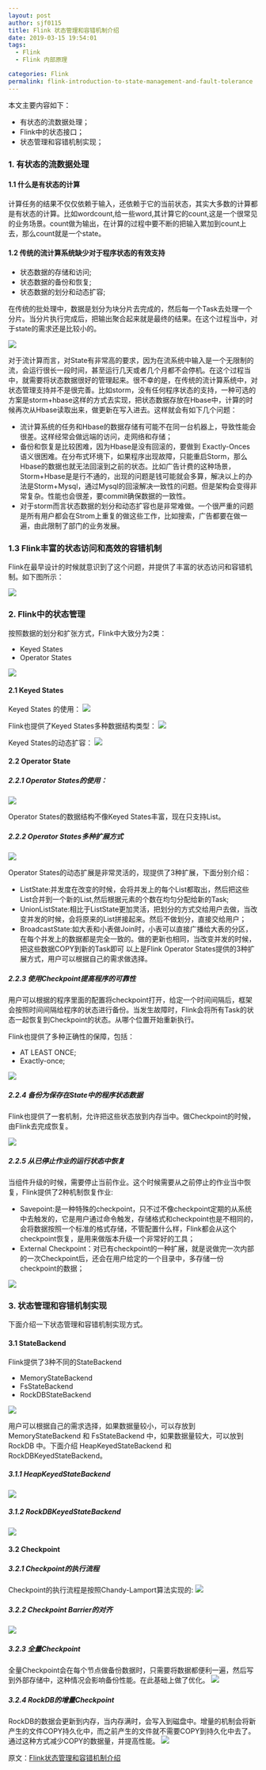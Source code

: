 ```yaml
---
layout: post
author: sjf0115
title: Flink 状态管理和容错机制介绍
date: 2019-03-15 19:54:01
tags:
  - Flink
  - Flink 内部原理

categories: Flink
permalink: flink-introduction-to-state-management-and-fault-tolerance
---
```


本文主要内容如下：
- 有状态的流数据处理；
- Flink中的状态接口；
- 状态管理和容错机制实现；

### 1. 有状态的流数据处理

#### 1.1 什么是有状态的计算

计算任务的结果不仅仅依赖于输入，还依赖于它的当前状态，其实大多数的计算都是有状态的计算。比如wordcount,给一些word,其计算它的count,这是一个很常见的业务场景。count做为输出，在计算的过程中要不断的把输入累加到count上去，那么count就是一个state。

#### 1.2 传统的流计算系统缺少对于程序状态的有效支持

- 状态数据的存储和访问;
- 状态数据的备份和恢复;
- 状态数据的划分和动态扩容;

在传统的批处理中，数据是划分为块分片去完成的，然后每一个Task去处理一个分片。当分片执行完成后，把输出聚合起来就是最终的结果。在这个过程当中，对于state的需求还是比较小的。

![](https://github.com/sjf0115/PubLearnNotes/blob/master/image/Flink/flink-introduction-to-state-management-and-fault-tolerance-1.png?raw=true)

对于流计算而言，对State有非常高的要求，因为在流系统中输入是一个无限制的流，会运行很长一段时间，甚至运行几天或者几个月都不会停机。在这个过程当中，就需要将状态数据很好的管理起来。很不幸的是，在传统的流计算系统中，对状态管理支持并不是很完善。比如storm，没有任何程序状态的支持，一种可选的方案是storm+hbase这样的方式去实现，把状态数据存放在Hbase中，计算的时候再次从Hbase读取出来，做更新在写入进去。这样就会有如下几个问题：
- 流计算系统的任务和Hbase的数据存储有可能不在同一台机器上，导致性能会很差。这样经常会做远端的访问，走网络和存储；
- 备份和恢复是比较困难，因为Hbase是没有回滚的，要做到 Exactly-Onces 语义很困难。在分布式环境下，如果程序出现故障，只能重启Storm，那么Hbase的数据也就无法回滚到之前的状态。比如广告计费的这种场景，Storm+Hbase是是行不通的，出现的问题是钱可能就会多算，解决以上的办法是Storm+Mysql，通过Mysql的回滚解决一致性的问题。但是架构会变得非常复杂。性能也会很差，要commit确保数据的一致性。
- 对于storm而言状态数据的划分和动态扩容也是非常难做。一个很严重的问题是所有用户都会在Strom上重复的做这些工作，比如搜索，广告都要在做一遍，由此限制了部门的业务发展。

### 1.3 Flink丰富的状态访问和高效的容错机制

Flink在最早设计的时候就意识到了这个问题，并提供了丰富的状态访问和容错机制。如下图所示：

![](https://github.com/sjf0115/PubLearnNotes/blob/master/image/Flink/flink-introduction-to-state-management-and-fault-tolerance-2.png?raw=true)

### 2. Flink中的状态管理

按照数据的划分和扩张方式，Flink中大致分为2类：
- Keyed States
- Operator States

![](https://github.com/sjf0115/PubLearnNotes/blob/master/image/Flink/flink-introduction-to-state-management-and-fault-tolerance-3.png?raw=true)

#### 2.1 Keyed States

Keyed States 的使用：
![](https://github.com/sjf0115/PubLearnNotes/blob/master/image/Flink/flink-introduction-to-state-management-and-fault-tolerance-4.png?raw=true)

Flink也提供了Keyed States多种数据结构类型：
![](https://github.com/sjf0115/PubLearnNotes/blob/master/image/Flink/flink-introduction-to-state-management-and-fault-tolerance-5.png?raw=true)

Keyed States的动态扩容：
![](https://github.com/sjf0115/PubLearnNotes/blob/master/image/Flink/flink-introduction-to-state-management-and-fault-tolerance-6.png?raw=true)

#### 2.2 Operator State

##### 2.2.1 Operator States的使用：
![](https://github.com/sjf0115/PubLearnNotes/blob/master/image/Flink/flink-introduction-to-state-management-and-fault-tolerance-7.png?raw=true)

Operator States的数据结构不像Keyed States丰富，现在只支持List。

##### 2.2.2 Operator States多种扩展方式
![](https://github.com/sjf0115/PubLearnNotes/blob/master/image/Flink/flink-introduction-to-state-management-and-fault-tolerance-8.png?raw=true)

Operator States的动态扩展是非常灵活的，现提供了3种扩展，下面分别介绍：
- ListState:并发度在改变的时候，会将并发上的每个List都取出，然后把这些List合并到一个新的List,然后根据元素的个数在均匀分配给新的Task;
- UnionListState:相比于ListState更加灵活，把划分的方式交给用户去做，当改变并发的时候，会将原来的List拼接起来。然后不做划分，直接交给用户；
- BroadcastState:如大表和小表做Join时，小表可以直接广播给大表的分区，在每个并发上的数据都是完全一致的。做的更新也相同，当改变并发的时候，把这些数据COPY到新的Task即可
以上是Flink Operator States提供的3种扩展方式，用户可以根据自己的需求做选择。

##### 2.2.3 使用Checkpoint提高程序的可靠性

用户可以根据的程序里面的配置将checkpoint打开，给定一个时间间隔后，框架会按照时间间隔给程序的状态进行备份。当发生故障时，Flink会将所有Task的状态一起恢复到Checkpoint的状态。从哪个位置开始重新执行。

Flink也提供了多种正确性的保障，包括：
- AT LEAST ONCE;
- Exactly-once;

![](https://github.com/sjf0115/PubLearnNotes/blob/master/image/Flink/flink-introduction-to-state-management-and-fault-tolerance-9.png?raw=true)

##### 2.2.4 备份为保存在State中的程序状态数据

Flink也提供了一套机制，允许把这些状态放到内存当中。做Checkpoint的时候，由Flink去完成恢复。

![](https://github.com/sjf0115/PubLearnNotes/blob/master/image/Flink/flink-introduction-to-state-management-and-fault-tolerance-10.jpg?raw=true)

##### 2.2.5 从已停止作业的运行状态中恢复

当组件升级的时候，需要停止当前作业。这个时候需要从之前停止的作业当中恢复，Flink提供了2种机制恢复作业:
- Savepoint:是一种特殊的checkpoint，只不过不像checkpoint定期的从系统中去触发的，它是用户通过命令触发，存储格式和checkpoint也是不相同的，会将数据按照一个标准的格式存储，不管配置什么样，Flink都会从这个checkpoint恢复，是用来做版本升级一个非常好的工具；
- External Checkpoint：对已有checkpoint的一种扩展，就是说做完一次内部的一次Checkpoint后，还会在用户给定的一个目录中，多存储一份checkpoint的数据；

![](https://github.com/sjf0115/PubLearnNotes/blob/master/image/Flink/flink-introduction-to-state-management-and-fault-tolerance-11.jpg?raw=true)

### 3. 状态管理和容错机制实现

下面介绍一下状态管理和容错机制实现方式。

#### 3.1 StateBackend

Flink提供了3种不同的StateBackend
- MemoryStateBackend
- FsStateBackend
- RockDBStateBackend

![](https://github.com/sjf0115/PubLearnNotes/blob/master/image/Flink/flink-introduction-to-state-management-and-fault-tolerance-12.jpg?raw=true)

用户可以根据自己的需求选择，如果数据量较小，可以存放到 MemoryStateBackend 和 FsStateBackend 中，如果数据量较大，可以放到 RockDB 中。下面介绍 HeapKeyedStateBackend 和 RockDBKeyedStateBackend。

##### 3.1.1 HeapKeyedStateBackend

![](https://github.com/sjf0115/PubLearnNotes/blob/master/image/Flink/flink-introduction-to-state-management-and-fault-tolerance-13.jpg?raw=true)

##### 3.1.2 RockDBKeyedStateBackend

![](https://github.com/sjf0115/PubLearnNotes/blob/master/image/Flink/flink-introduction-to-state-management-and-fault-tolerance-14.jpg?raw=true)

#### 3.2 Checkpoint

##### 3.2.1 Checkpoint的执行流程

Checkpoint的执行流程是按照Chandy-Lamport算法实现的:
![](https://github.com/sjf0115/PubLearnNotes/blob/master/image/Flink/flink-introduction-to-state-management-and-fault-tolerance-15.jpg?raw=true)

##### 3.2.2 Checkpoint Barrier的对齐
![](https://github.com/sjf0115/PubLearnNotes/blob/master/image/Flink/flink-introduction-to-state-management-and-fault-tolerance-16.jpg?raw=true)

##### 3.2.3 全量Checkpoint
全量Checkpoint会在每个节点做备份数据时，只需要将数据都便利一遍，然后写到外部存储中，这种情况会影响备份性能。在此基础上做了优化。
![](https://github.com/sjf0115/PubLearnNotes/blob/master/image/Flink/flink-introduction-to-state-management-and-fault-tolerance-17.jpg?raw=true)

##### 3.2.4 RockDB的增量Checkpoint
RockDB的数据会更新到内存，当内存满时，会写入到磁盘中。增量的机制会将新产生的文件COPY持久化中，而之前产生的文件就不需要COPY到持久化中去了。通过这种方式减少COPY的数据量，并提高性能。
![](https://github.com/sjf0115/PubLearnNotes/blob/master/image/Flink/flink-introduction-to-state-management-and-fault-tolerance-18.jpg?raw=true)


原文：[Flink状态管理和容错机制介绍](https://flink-china.org/blog/flink-state-management.html)
